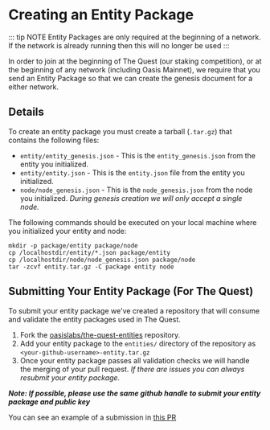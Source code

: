 # Creating an Entity Package

::: tip NOTE
Entity Packages are only required at the beginning of a network. If the network
is already running then this will no longer be used
:::

In order to join at the beginning of The Quest (our staking competition), or at
the beginning of any network (including Oasis Mainnet), we require that you send
an Entity Package so that we can create the genesis document for a either
network.

## Details

To create an entity package you must create a tarball (`.tar.gz`) that contains
the following files:

* `entity/entity_genesis.json` - This is the `entity_genesis.json` from the
  entity you initialized.
* `entity/entity.json` - This is the `entity.json` file from the entity you
  initialized.
* `node/node_genesis.json` - This is the `node_genesis.json` from the node you
  initialized. _During genesis creation we will only accept a single node._

The following commands should be executed on your local machine where you
initialized your entity and node:

```shell
mkdir -p package/entity package/node
cp /localhostdir/entity/*.json package/entity
cp /localhostdir/node/node_genesis.json package/node
tar -zcvf entity.tar.gz -C package entity node
```

## Submitting Your Entity Package (For The Quest)

To submit your entity package we've created a repository that will consume and
validate the entity packages used in The Quest.

1. Fork the
   [oasislabs/the-quest-entities](https://github.com/oasislabs/the-quest-entities)
   repository.
2. Add your entity package to the `entities/` directory of the repository as
   `<your-github-username>-entity.tar.gz`
3. Once your entity package passes all validation checks we will handle the
   merging of your pull request. _If there are issues you can always resubmit
   your entity package._

***Note: If possible, please use the same github handle to submit your
entity package and public key***

You can see an example of a submission in [this
PR](https://github.com/oasislabs/the-quest-entities/pull/2)
